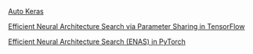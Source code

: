 [Auto Keras](https://github.com/jhfjhfj1/autokeras)

[Efficient Neural Architecture Search via Parameter Sharing in TensorFlow](https://github.com/melodyguan/enas)

[Efficient Neural Architecture Search (ENAS) in PyTorch](https://github.com/carpedm20/ENAS-pytorch)
